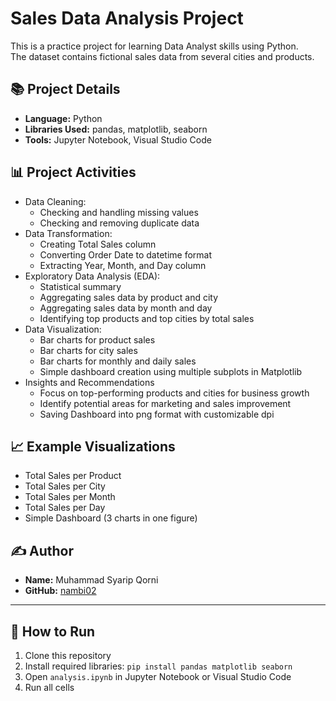 # Sales Data Analysis Project

This is a practice project for learning Data Analyst skills using Python.  
The dataset contains fictional sales data from several cities and products.

## 📚 Project Details
- **Language:** Python
- **Libraries Used:** pandas, matplotlib, seaborn
- **Tools:** Jupyter Notebook, Visual Studio Code

## 📊 Project Activities
- Data Cleaning:
  - Checking and handling missing values
  - Checking and removing duplicate data
- Data Transformation:
  - Creating Total Sales column
  - Converting Order Date to datetime format
  - Extracting Year, Month, and Day column
- Exploratory Data Analysis (EDA):
  - Statistical summary
  - Aggregating sales data by product and city
  - Aggregating sales data by month and day
  - Identifying top products and top cities by total sales
- Data Visualization:
  - Bar charts for product sales
  - Bar charts for city sales
  - Bar charts for monthly and daily sales
  - Simple dashboard creation using multiple subplots in Matplotlib
- Insights and Recommendations
  - Focus on top-performing products and cities for business growth
  - Identify potential areas for marketing and sales improvement
  - Saving Dashboard into png format with customizable dpi
## 📈 Example Visualizations
- Total Sales per Product
- Total Sales per City
- Total Sales per Month
- Total Sales per Day
- Simple Dashboard (3 charts in one figure)

## ✍️ Author
- **Name:** Muhammad Syarip Qorni
- **GitHub:** [nambi02](https://github.com/nambi02)

---

## 🚀 How to Run
1. Clone this repository
2. Install required libraries: `pip install pandas matplotlib seaborn`
3. Open `analysis.ipynb` in Jupyter Notebook or Visual Studio Code
4. Run all cells